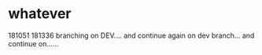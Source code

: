# whatever
181051  181336 branching on DEV....
and continue again on dev branch...
and continue on......

